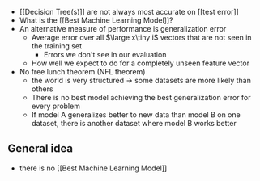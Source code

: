 - [[Decision Tree(s)]] are not always most accurate on [[test error]]
- What is the [[Best Machine Learning Model]]?
- An alternative measure of performance is generalization error
	- Average error over all $\large x\tiny i$ vectors that are not seen in the training set
		- Errors we don't see in our evaluation
	- How well we expect to do for a completely unseen feature vector
- No free lunch theorem (NFL theorem)
	- the world is very structured $\rightarrow$ some datasets are more likely than others
	- There is no best model achieving the best generalization error for every problem
	- If model A generalizes better to new data than model B on one dataset, there is another dataset where model B works better

## General idea
- there is no [[Best Machine Learning Model]]


